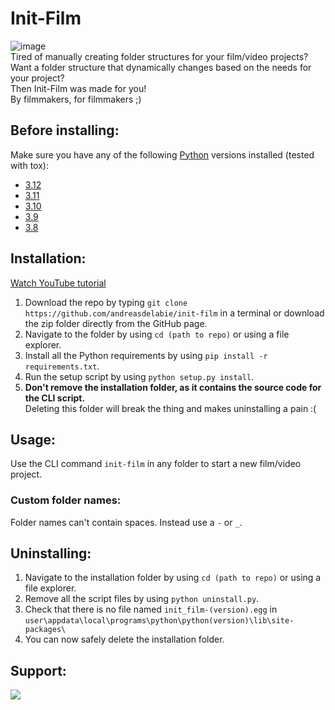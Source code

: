 # Init-Film  
![image](https://github.com/user-attachments/assets/9d9dd462-6b83-4ac7-a3d9-4efb88e4fb72)  
Tired of manually creating folder structures for your film/video projects?  
Want a folder structure that dynamically changes based on the needs for your project?  
Then Init-Film was made for you!  
By filmmakers, for filmmakers ;)  

## Before installing:  
Make sure you have any of the following [Python](https://www.python.org/) versions installed (tested with tox):  
  - [3.12](https://www.python.org/downloads/release/python-3126/)  
  - [3.11](https://www.python.org/downloads/release/python-3119/)  
  - [3.10](https://www.python.org/downloads/release/python-31011/)  
  - [3.9](https://www.python.org/downloads/release/python-3913/)  
  - [3.8](https://www.python.org/downloads/release/python-3810/)  

## Installation:  
[Watch YouTube tutorial](https://www.youtube.com/watch?v=NGrjQcJ-8Xs)  
1. Download the repo by typing `git clone https://github.com/andreasdelabie/init-film` in a terminal or download the zip folder directly from the GitHub page.  
2. Navigate to the folder by using `cd (path to repo)` or using a file explorer.  
3. Install all the Python requirements by using `pip install -r requirements.txt`.  
4. Run the setup script by using `python setup.py install`.  
5. **Don't remove the installation folder, as it contains the source code for the CLI script.**  
Deleting this folder will break the thing and makes uninstalling a pain :(  

## Usage:  
Use the CLI command `init-film` in any folder to start a new film/video project.  
### Custom folder names:  
Folder names can't contain spaces. Instead use a `-` or `_`.  

## Uninstalling:  
1. Navigate to the installation folder by using `cd (path to repo)` or using a file explorer.  
2. Remove all the script files by using `python uninstall.py`.  
3. Check that there is no file named `init_film-(version).egg` in `user\appdata\local\programs\python\python(version)\lib\site-packages\`  
4. You can now safely delete the installation folder.  

## Support:  
<a href="https://www.buymeacoffee.com/andreasdelabie"><img src="https://img.buymeacoffee.com/button-api/?text=Buy me a coffee&emoji=☕&slug=andreasdelabie&button_colour=FFDD00&font_colour=000000&font_family=Comic&outline_colour=000000&coffee_colour=ffffff"/></a>  
